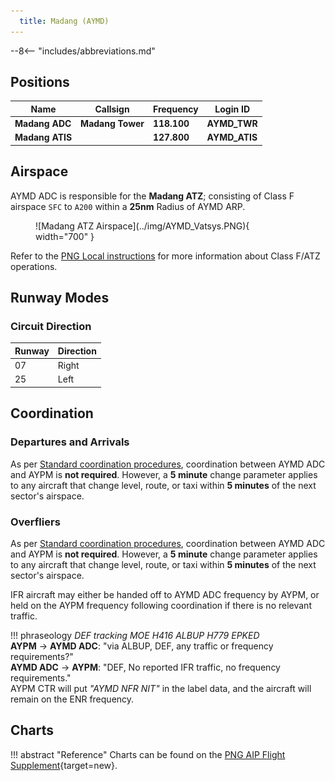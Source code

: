```yaml
---
  title: Madang (AYMD)
---
```


--8<-- "includes/abbreviations.md"

## Positions

| Name | Callsign  | Frequency | Login ID |
| -------------- | --------- | ---------------- | --------- |
| **Madang ADC** | **Madang Tower** | **118.100** | **AYMD_TWR** | 
| **Madang ATIS** | | **127.800** | **AYMD_ATIS** |

## Airspace
AYMD ADC is responsible for the **Madang ATZ**; consisting of Class F airspace `SFC` to `A200` within a **25nm** Radius of AYMD ARP.

<figure markdown>
![Madang ATZ Airspace](../img/AYMD_Vatsys.PNG){ width="700" }
</figure>

Refer to the [PNG Local instructions](../) for more information about Class F/ATZ operations.
<!---## Maneuvering Area
### Responsibility
### Standard Taxi Routes
### Taxiway Restrictions

## Separation
### Responsibility
### Lateral Separation Points

## Local Procedures

## VFR operations

## Helicopter operations
--->
## Runway Modes
### Circuit Direction
| Runway | Direction |
| ------ | ----------|
| 07     | Right     |
| 25     | Left      |
<!---## SID Selection

## ATIS
--->

## Coordination
### Departures and Arrivals
As per [Standard coordination procedures](../../controller-skills/coordination/#octa-coordination), coordination between AYMD ADC and AYPM is **not required**. However, a **5 minute** change parameter applies to any aircraft that change level, route, or taxi within **5 minutes** of the next sector's airspace.

### Overfliers
As per [Standard coordination procedures](../../controller-skills/coordination/#octa-coordination), coordination between AYMD ADC and AYPM is **not required**. However, a **5 minute** change parameter applies to any aircraft that change level, route, or taxi within **5 minutes** of the next sector's airspace.

IFR aircraft may either be handed off to AYMD ADC frequency by AYPM, or held on the AYPM frequency following coordination if there is no relevant traffic.

!!! phraseology
    *DEF tracking MOE H416 ALBUP H779 EPKED*  
    <span class="hotline">**AYPM** -> **AYMD ADC**</span>: "via ALBUP, DEF, any traffic or frequency requirements?"  
    <span class="hotline">**AYMD ADC** -> **AYPM**</span>: "DEF, No reported IFR traffic, no frequency requirements."  
    AYPM CTR will put *"AYMD NFR NIT"* in the label data, and the aircraft will remain on the ENR frequency.

## Charts
!!! abstract "Reference"
    Charts can be found on the [PNG AIP Flight Supplement](https://www.niuskypacific.com.pg/aip-flight-supplements/){target=new}.